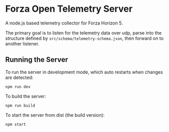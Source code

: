 # Forza Open Telemetry Server

A node.js based telemetry collector for Forza Horizon 5.

The primary goal is to listen for the telemetry data over udp, parse into the structure defined by `src/schema/telemetry-schema.json`, then forward on to another listener.

## Running the Server

To run the server in development mode, which auto restarts when changes are detected:

`npm run dev`

To build the server:

`npm run build`

To start the server from dist (the build version):

`npm start`
